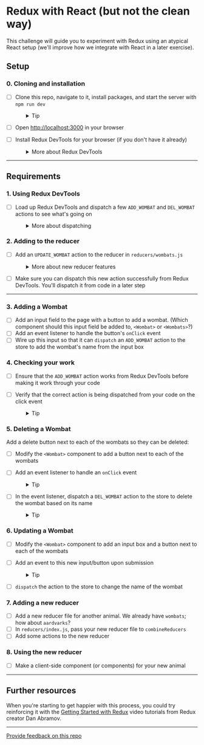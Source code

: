 # Redux with React (but not the clean way)

This challenge will guide you to experiment with Redux using an atypical React setup (we'll improve how we integrate with React in a later exercise).

## Setup

### 0. Cloning and installation
- [ ] Clone this repo, navigate to it, install packages, and start the server with `npm run dev`
  <details style="padding-left: 2em">
    <summary>Tip</summary>

    ```sh
    cd redux-minimal && npm i
    npm run dev
    ```
  </details>

- [ ] Open [http://localhost:3000](http://localhost:3000) in your browser
- [ ] Install Redux DevTools for your browser (if you don't have it already)
  <details style="padding-left: 2em">
    <summary>More about Redux DevTools</summary>

    The computers on campus should already have the Redux DevTools installed. If you'd like them on your own computer you can install the Firefox add-on [here](https://addons.mozilla.org/en-US/firefox/addon/reduxdevtools/) and the Chrome extension from [here](https://chrome.google.com/webstore/detail/redux-devtools/lmhkpmbekcpmknklioeibfkpmmfibljd).
  </details>

---

## Requirements

### 1. Using Redux DevTools

- [ ] Load up Redux DevTools and dispatch a few `ADD_WOMBAT` and `DEL_WOMBAT` actions to see what's going on
  <details style="padding-left: 2em">
    <summary>More about dispatching</summary>

    This screenshot illustrates how to dispatch actions:

    ![The Redux DevTools numbered to visually indicate the location of steps 1, 2, and 3 listed below](./screenshot1.png)

    1. Select the "Show Dispatcher" button at the very bottom of the dev tools which resembles a command-line prompt (angle bracket followed by an underscore)
    2. In the "Dispatcher" area, supply a Javascript object to be dispatched
    3. Select the "Dispatch" button
  </details>


### 2. Adding to the reducer

- [ ] Add an `UPDATE_WOMBAT` action to the reducer in `reducers/wombats.js`
  <details style="padding-left: 2em">
    <summary>More about new reducer features</summary>

    Take your time to read through what the reducer currently does, and follow the established pattern to create your new action.

    To update a wombat you will need to provide the **new** name of the wombat (so that it can be changed) but also the **old** name (so that the reducer can find the wombat that needs to be updated). To hold these two data items, your `payload` will need to be an object instead of a string.
  </details>

- [ ] Make sure you can dispatch this new action successfully from Redux DevTools. You'll dispatch it from code in a later step

---

### 3. Adding a Wombat

- [ ] Add an input field to the page with a button to add a wombat. (Which component should this input field be added to, `<Wombat>` or `<Wombats>`?)
- [ ] Add an event listener to handle the button's `onClick` event
- [ ] Wire up this input so that it can `dispatch` an `ADD_WOMBAT` action to the store to add the wombat's name from the input box

### 4. Checking your work

- [ ] Ensure that the `ADD_WOMBAT` action works from Redux DevTools before making it work through your code
- [ ] Verify that the correct action is being dispatched from your code on the click event
  <details style="padding-left: 2em">
    <summary>Tip</summary>

    You could use a function to **produce** an action: these are called **action creators**.
  </details>

### 5. Deleting a Wombat

Add a delete button next to each of the wombats so they can be deleted:

- [ ] Modify the `<Wombat>` component to add a button next to each of the wombats
- [ ] Add an event listener to handle an `onClick` event
  <details style="padding-left: 2em">
    <summary>Tip</summary>
    
    Or alternatively you could put your input field in a form, and handle the form's onSubmit event.
  </details>

- [ ] In the event listener, dispatch a `DEL_WOMBAT` action to the store to delete the wombat based on its name
  <details style="padding-left: 2em">
    <summary>Tip</summary>
    
    It may be worth referring to the recommended problem solving steps above.
  </details>

### 6. Updating a Wombat

- [ ] Modify the `<Wombat>` component to add an input box and a button next to each of the wombats
- [ ] Add an event to this new input/button upon submission
  <details style="padding-left: 2em">
    <summary>Tip</summary>
    
    Looking back at your `UPDATE_WOMBAT` action, it expected both the **new** and **old** name of the wombat, so make sure that you can provide both of these values when you dispatch your action.
  </details>
- [ ] `dispatch` the action to the store to change the name of the wombat


### 7. Adding a new reducer

- [ ] Add a new reducer file for another animal. We already have `wombats`; how about `aardvarks`?
- [ ] In `reducers/index.js`, pass your new reducer file to `combineReducers`
- [ ] Add some actions to the new reducer

### 8. Using the new reducer
- [ ] Make a client-side component (or components) for your new animal

--- 
## Further resources

When you're starting to get happier with this process, you could try reinforcing it with the [Getting Started with Redux](https://egghead.io/courses/getting-started-with-redux) video tutorials from Redux creator Dan Abramov.

---
[Provide feedback on this repo](https://docs.google.com/forms/d/e/1FAIpQLSfw4FGdWkLwMLlUaNQ8FtP2CTJdGDUv6Xoxrh19zIrJSkvT4Q/viewform?usp=pp_url&entry.1958421517=redux-minimal)
